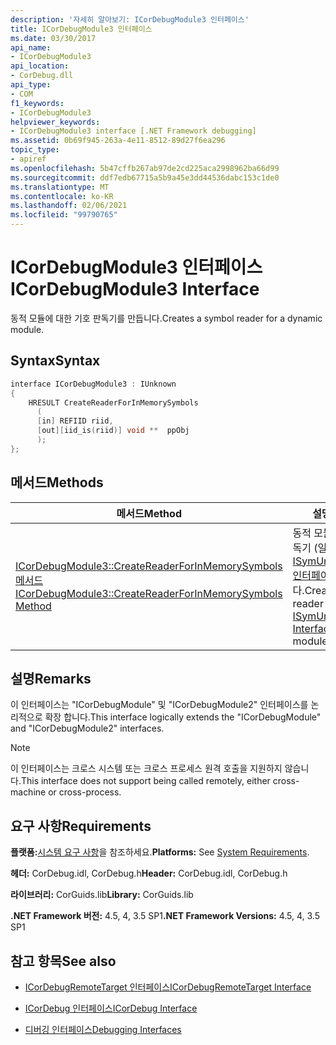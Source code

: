 ```yaml
---
description: '자세히 알아보기: ICorDebugModule3 인터페이스'
title: ICorDebugModule3 인터페이스
ms.date: 03/30/2017
api_name:
- ICorDebugModule3
api_location:
- CorDebug.dll
api_type:
- COM
f1_keywords:
- ICorDebugModule3
helpviewer_keywords:
- ICorDebugModule3 interface [.NET Framework debugging]
ms.assetid: 0b69f945-263a-4e11-8512-89d27f6ea296
topic_type:
- apiref
ms.openlocfilehash: 5b47cffb267ab97de2cd225aca2998962ba66d99
ms.sourcegitcommit: ddf7edb67715a5b9a45e3dd44536dabc153c1de0
ms.translationtype: MT
ms.contentlocale: ko-KR
ms.lasthandoff: 02/06/2021
ms.locfileid: "99790765"
---
```

# <a name="icordebugmodule3-interface"></a><span data-ttu-id="db9e2-103">ICorDebugModule3 인터페이스</span><span class="sxs-lookup"><span data-stu-id="db9e2-103">ICorDebugModule3 Interface</span></span>

<span data-ttu-id="db9e2-104">동적 모듈에 대한 기호 판독기를 만듭니다.</span><span class="sxs-lookup"><span data-stu-id="db9e2-104">Creates a symbol reader for a dynamic module.</span></span>  
  
## <a name="syntax"></a><span data-ttu-id="db9e2-105">Syntax</span><span class="sxs-lookup"><span data-stu-id="db9e2-105">Syntax</span></span>  
  
```cpp  
interface ICorDebugModule3 : IUnknown  
{  
    HRESULT CreateReaderForInMemorySymbols  
      (  
      [in] REFIID riid,  
      [out][iid_is(riid)] void **  ppObj  
      );  
};  
```  
  
## <a name="methods"></a><span data-ttu-id="db9e2-106">메서드</span><span class="sxs-lookup"><span data-stu-id="db9e2-106">Methods</span></span>  
  
|<span data-ttu-id="db9e2-107">메서드</span><span class="sxs-lookup"><span data-stu-id="db9e2-107">Method</span></span>|<span data-ttu-id="db9e2-108">설명</span><span class="sxs-lookup"><span data-stu-id="db9e2-108">Description</span></span>|  
|------------|-----------------|  
|[<span data-ttu-id="db9e2-109">ICorDebugModule3::CreateReaderForInMemorySymbols 메서드</span><span class="sxs-lookup"><span data-stu-id="db9e2-109">ICorDebugModule3::CreateReaderForInMemorySymbols Method</span></span>](icordebugmodule3-createreaderforinmemorysymbols-method.md)|<span data-ttu-id="db9e2-110">동적 모듈에 대 한 기호 판독기 (일반적으로 [ISymUnmanagedReader 인터페이스](../diagnostics/isymunmanagedreader-interface.md))를 만듭니다.</span><span class="sxs-lookup"><span data-stu-id="db9e2-110">Creates a symbol reader (typically [ISymUnmanagedReader Interface](../diagnostics/isymunmanagedreader-interface.md)) for a dynamic module.</span></span>|  
  
## <a name="remarks"></a><span data-ttu-id="db9e2-111">설명</span><span class="sxs-lookup"><span data-stu-id="db9e2-111">Remarks</span></span>  

 <span data-ttu-id="db9e2-112">이 인터페이스는 "ICorDebugModule" 및 "ICorDebugModule2" 인터페이스를 논리적으로 확장 합니다.</span><span class="sxs-lookup"><span data-stu-id="db9e2-112">This interface logically extends the "ICorDebugModule" and "ICorDebugModule2" interfaces.</span></span>  
  
> [!NOTE]
> <span data-ttu-id="db9e2-113">이 인터페이스는 크로스 시스템 또는 크로스 프로세스 원격 호출을 지원하지 않습니다.</span><span class="sxs-lookup"><span data-stu-id="db9e2-113">This interface does not support being called remotely, either cross-machine or cross-process.</span></span>  
  
## <a name="requirements"></a><span data-ttu-id="db9e2-114">요구 사항</span><span class="sxs-lookup"><span data-stu-id="db9e2-114">Requirements</span></span>  

 <span data-ttu-id="db9e2-115">**플랫폼:**[시스템 요구 사항](../../get-started/system-requirements.md)을 참조하세요.</span><span class="sxs-lookup"><span data-stu-id="db9e2-115">**Platforms:** See [System Requirements](../../get-started/system-requirements.md).</span></span>  
  
 <span data-ttu-id="db9e2-116">**헤더:** CorDebug.idl, CorDebug.h</span><span class="sxs-lookup"><span data-stu-id="db9e2-116">**Header:** CorDebug.idl, CorDebug.h</span></span>  
  
 <span data-ttu-id="db9e2-117">**라이브러리:** CorGuids.lib</span><span class="sxs-lookup"><span data-stu-id="db9e2-117">**Library:** CorGuids.lib</span></span>  
  
 <span data-ttu-id="db9e2-118">**.NET Framework 버전:** 4.5, 4, 3.5 SP1</span><span class="sxs-lookup"><span data-stu-id="db9e2-118">**.NET Framework Versions:** 4.5, 4, 3.5 SP1</span></span>
  
## <a name="see-also"></a><span data-ttu-id="db9e2-119">참고 항목</span><span class="sxs-lookup"><span data-stu-id="db9e2-119">See also</span></span>

- [<span data-ttu-id="db9e2-120">ICorDebugRemoteTarget 인터페이스</span><span class="sxs-lookup"><span data-stu-id="db9e2-120">ICorDebugRemoteTarget Interface</span></span>](icordebugremotetarget-interface.md)
- [<span data-ttu-id="db9e2-121">ICorDebug 인터페이스</span><span class="sxs-lookup"><span data-stu-id="db9e2-121">ICorDebug Interface</span></span>](icordebug-interface.md)

- [<span data-ttu-id="db9e2-122">디버깅 인터페이스</span><span class="sxs-lookup"><span data-stu-id="db9e2-122">Debugging Interfaces</span></span>](debugging-interfaces.md)
